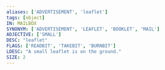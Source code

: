 ```yaml
---
aliases: ['ADVERTISEMENT', 'leaflet']
tags: [object]
IN: MAILBOX
SYNONYM: ['ADVERTISEMENT', 'LEAFLET', 'BOOKLET', 'MAIL']
ADJECTIVE: ['SMALL']
DESC: "leaflet"
FLAGS: ['READBIT', 'TAKEBIT', 'BURNBIT']
LDESC: "A small leaflet is on the ground."
SIZE: 2
---
```

